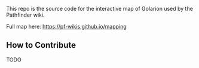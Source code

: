 This repo is the source code for the interactive map of Golarion used by the Pathfinder wiki.

Full map here: https://pf-wikis.github.io/mapping

## How to Contribute

TODO